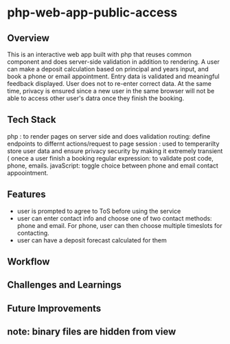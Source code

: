 # php-web-app-public-access

## Overview
This is an interactive web app built with php that reuses common component and does server-side validation in addition to rendering. A user can make a deposit calculation based on principal and years input, and book a phone or email appointment. Entry data is validated and meaningful feedback displayed. User does not to re-enter correct data. At the same time, privacy is ensured since a new user in the same browser will not be able to access other user's datra once they finish the booking.


## Tech Stack
php : to render pages on server side and does validation
routing: define endpoints to differnt actions/request to page
session : used to temperarilty store user data and ensure privacy security by making it extremely transient ( onece a user finish a booking
regular expression: to validate post code, phone, emails.
javaScript: toggle choice between phone and email contact appoointment.


## Features

- user is prompted to agree to ToS before using the service
- user can enter contact info and choose one of two contact methods: phone and email. For phone, user can then choose multiple timeslots for contacting.
- user can have a deposit forecast calculated for them
  

## Workflow



## Challenges and Learnings


## Future Improvements


## note: binary files are hidden from view
